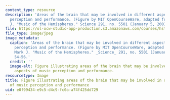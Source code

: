 ```yaml
---
content_type: resource
description: 'Areas of the brain that may be involved in different aspects of music
  perception and performance. (Figure by MIT OpenCourseWare, adapted from Tramo, Mark
  J. "Music of the Hemispheres." Science 291, no. 5501 (January 5, 2001): 54-56.'
file: https://ol-ocw-studio-app-production.s3.amazonaws.com/courses/hst-725-music-perception-and-cognition-spring-2009/e0f99434e9c5d4c9fc0aa74f425dd729_hst-725s09-th.jpg
file_type: image/jpeg
image_metadata:
  caption: 'Areas of the brain that may be involved in different aspects of music
    perception and performance. (Figure by MIT OpenCourseWare, adapted from Tramo,
    Mark J. "Music of the Hemispheres." _Science_ 291, no. 5501 (January 5, 2001):
    54-56.'
  credit: ''
  image-alt: Figure illustrating areas of the brain that may be involved in different
    aspects of music perception and performance.
resourcetype: Image
title: Figure illustrating areas of the brain that may be involved in different aspects
  of music perception and performance
uid: e0f99434-e9c5-d4c9-fc0a-a74f425dd729
---
```

